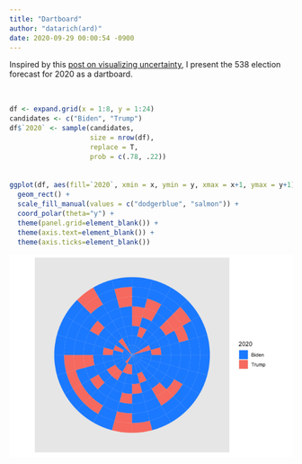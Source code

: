 ```yaml
---
title: "Dartboard"
author: "datarich(ard)"
date: 2020-09-29 00:00:54 -0900
---
```


Inspired by this [post on visualizing
uncertainty](https://magazine.northwestern.edu/exclusives/understanding-uncertainty/),
I present the 538 election forecast for 2020 as a dartboard.

<br>

``` r
df <- expand.grid(x = 1:8, y = 1:24)
candidates <- c("Biden", "Trump")
df$`2020` <- sample(candidates, 
                    size = nrow(df), 
                    replace = T,
                    prob = c(.78, .22))


ggplot(df, aes(fill=`2020`, xmin = x, ymin = y, xmax = x+1, ymax = y+1)) +
  geom_rect() +
  scale_fill_manual(values = c("dodgerblue", "salmon")) +
  coord_polar(theta="y") +
  theme(panel.grid=element_blank()) +
  theme(axis.text=element_blank()) +
  theme(axis.ticks=element_blank())
```

![](assets/dartboard-1.png)<!-- -->

<br>
